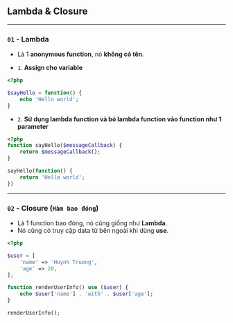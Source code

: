 ## Lambda & Closure

---

### `01` - Lambda

- Là 1 **anonymous function**, nó **không có tên**.

- `1`. **Assign cho variable**

```php
<?php

$sayHello = function() {
    echo 'Hello world';
}
```

- `2`. **Sử dụng lambda function và bỏ lambda function vào function như 1 parameter**

```php
<?php
function sayHello($messageCallback) {
    return $messageCallback();
}

sayHello(function() {
    return 'Hello world';
})
```

---

### `02` - Closure (`Hàm bao đóng`)

- Là 1 function bao đóng, nó cũng giống như **Lambda**.
- Nó cũng có truy cập data từ bên ngoài khi dùng **use**.

```php
<?php

$user = [
    'name' => 'Huynh Truong',
    'age' => 20,
];

function renderUserInfo() use ($user) {
    echo $user['name'] . 'with' . $user['age'];
}

renderUserInfo();
```